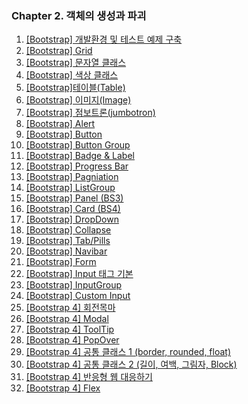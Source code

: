 ### Chapter 2. 객체의 생성과 파괴

1. [\[Bootstrap\] 개발환경 및 테스트 예제 구축](https://yonghwankim-dev.tistory.com/386)
2. [\[Bootstrap\] Grid](https://yonghwankim-dev.tistory.com/387)
3. [\[Bootstrap\] 문자열 클래스](https://yonghwankim-dev.tistory.com/388)
4. [\[Bootstrap\] 색상 클래스](https://yonghwankim-dev.tistory.com/389)
5. [\[Bootstrap\]테이블(Table)](https://yonghwankim-dev.tistory.com/390)
6. [\[Bootstrap\] 이미지(Image)](https://yonghwankim-dev.tistory.com/391)
7. [\[Bootstrap\] 점보트론(jumbotron)](https://yonghwankim-dev.tistory.com/392)
8. [\[Bootstrap\] Alert](https://yonghwankim-dev.tistory.com/393)
9. [\[Bootstrap\] Button](https://yonghwankim-dev.tistory.com/394)
10. [\[Bootstrap\] Button Group](https://yonghwankim-dev.tistory.com/395)
11. [\[Bootstrap\] Badge & Label](https://yonghwankim-dev.tistory.com/396)
12. [\[Bootstrap\] Progress Bar](https://yonghwankim-dev.tistory.com/397)
13. [\[Bootstrap\] Pagniation](https://yonghwankim-dev.tistory.com/398)
14. [\[Bootstrap\] ListGroup](https://yonghwankim-dev.tistory.com/399)
15. [\[Bootstrap\] Panel (BS3)](https://yonghwankim-dev.tistory.com/400)
16. [\[Bootstrap\] Card (BS4)](https://yonghwankim-dev.tistory.com/401)
17. [\[Bootstrap\] DropDown](https://yonghwankim-dev.tistory.com/402)
18. [\[Bootstrap\] Collapse](https://yonghwankim-dev.tistory.com/403)
19. [\[Bootstrap\] Tab/Pills](https://yonghwankim-dev.tistory.com/404)
20. [\[Bootstrap\] Navibar](https://yonghwankim-dev.tistory.com/405)
21. [\[Bootstrap\] Form](https://yonghwankim-dev.tistory.com/406)
22. [\[Bootstrap\] Input 태그 기본](https://yonghwankim-dev.tistory.com/407)
23. [\[Bootstrap\] InputGroup](https://yonghwankim-dev.tistory.com/408)
24. [\[Bootstrap\] Custom Input](https://yonghwankim-dev.tistory.com/409)
25. [\[Bootstrap 4\] 회전목마](https://yonghwankim-dev.tistory.com/410)
26. [\[Bootstrap 4\] Modal](https://yonghwankim-dev.tistory.com/411)
27. [\[Bootstrap 4\] ToolTip](https://yonghwankim-dev.tistory.com/412)
28. [\[Bootstrap 4\] PopOver](https://yonghwankim-dev.tistory.com/413)
29. [\[Bootstrap 4\] 공통 클래스 1 (border, rounded, float)](https://yonghwankim-dev.tistory.com/414)
30. [\[Bootstrap 4\] 공통 클래스 2 (길이, 여백, 그림자, Block)](https://yonghwankim-dev.tistory.com/415)
31. [\[Bootstrap 4\] 반응형 웹 대응하기](https://yonghwankim-dev.tistory.com/416)
32. [\[Bootstrap 4\] Flex](https://yonghwankim-dev.tistory.com/417)
























